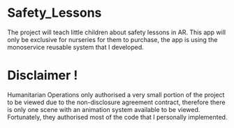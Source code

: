# Safety_Lessons
The project will teach little children about safety lessons in AR. This app will only be exclusive for nurseries for them to purchase, the app is using the monoservice reusable system that I developed.

# Disclaimer !
Humanitarian Operations only authorised a very small portion of the project to be viewed due to the non-disclosure agreement contract, therefore there is only one scene with an animation system available to be viewed. Fortunately, they authorised most of the code that I personally implemented.
